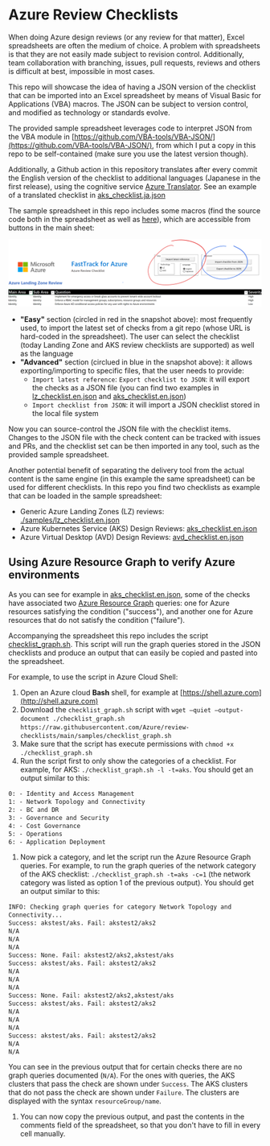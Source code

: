 # Azure Review Checklists

When doing Azure design reviews (or any review for that matter), Excel spreadsheets are often the medium of choice. A problem with spreadsheets is that they are not easily made subject to revision control. Additionally, team collaboration with branching, issues, pull requests, reviews and others is difficult at best, impossible in most cases.

This repo will showcase the idea of having a JSON version of the checklist that can be imported into an Excel spreadsheet by means of Visual Basic for Applications (VBA) macros. The JSON can be subject to version control, and modified as technology or standards evolve.

The provided sample spreadsheet leverages code to interpret JSON from the VBA module in [https://github.com/VBA-tools/VBA-JSON/](https://github.com/VBA-tools/VBA-JSON/), from which I put a copy in this repo to be self-contained (make sure you use the latest version though).

Additionally, a Github action in this repository translates after every commit the English version of the checklist to additional languages (Japanese in the first release), using the cognitive service [Azure Translator](https://azure.microsoft.com/services/cognitive-services/translator/). See an example of a translated checklist in [aks_checklist.ja.json](./samples/aks_checklist.ja.json)

The sample spreadsheet in this repo includes some macros (find the source code both in the spreadsheet as well as [here](./code/Sheet1.cls)), which are accessible from buttons in the main sheet:

![](./pictures/spreadsheet_screenshot.png)

- **"Easy"** section (circled in red in the snapshot above): most frequently used, to import the latest set of checks from a git repo (whose URL is hard-coded in the spreadsheet). The user can select the checklist (today Landing Zone and AKS review checklists are supported) as well as the language
- **"Advanced"** section (circlued in blue in the snapshot above): it allows exporting/importing to specific files, that the user needs to provide:
    - `Import latest reference`:  `Export checklist to JSON`: it will export the checks as a JSON file (you can find two examples in [lz_checklist.en.json](./samples/lz_checklist.en.json) and [aks_checklist.en.json](./samples/aks_checklist.en.json))
    - `Import checklist from JSON`: it will import a JSON checklist stored in the local file system

Now you can source-control the JSON file with the checklist items. Changes to the JSON file with the check content can be tracked with issues and PRs, and the checklist set can be then imported in any tool, such as the provided sample spreadsheet.

Another potential benefit of separating the delivery tool from the actual content is the same engine (in this example the same spreadsheet) can be used for different checklists. In this repo you find two checklists as example that can be loaded in the sample spreadsheet:

- Generic Azure Landing Zones (LZ) reviews: [./samples/lz_checklist.en.json](./samples/lz_checklist.en.json)
- Azure Kubernetes Service (AKS) Design Reviews: [aks_checklist.en.json](./samples/aks_checklist.en.json)
- Azure Virtual Desktop (AVD) Design Reviews: [avd_checklist.en.json](./samples/avd_checklist.en.json)

## Using Azure Resource Graph to verify Azure environments

As you can see for example in [aks_checklist.en.json](./samples/aks_checklist.en.json), some of the checks have associated two [Azure Resource Graph](https://docs.microsoft.com/azure/governance/resource-graph/overview) queries: one for Azure resources satisfying the condition ("success"), and another one for Azure resources that do not satisfy the condition ("failure").

Accompanying the spreadsheet this repo includes the script [checklist_graph.sh](./samples/checklist_graph.sh). This script will run the graph queries stored in the JSON checklists and produce an output that can easily be copied and pasted into the spreadsheet.

For example, to use the script in Azure Cloud Shell:

1. Open an Azure cloud **Bash** shell, for example at [https://shell.azure.com](http://shell.azure.com)
1. Download the `checklist_graph.sh` script with `wget –quiet –output-document ./checklist_graph.sh https://raw.githubusercontent.com/Azure/review-checklists/main/samples/checklist_graph.sh`
1. Make sure that the script has execute permissions with `chmod +x ./checklist_graph.sh`
1. Run the script first to only show the categories of a checklist. For example, for AKS: `./checklist_graph.sh -l -t=aks`. You should get an output similar to this:

```
0: - Identity and Access Management
1: - Network Topology and Connectivity
2: - BC and DR
3: - Governance and Security
4: - Cost Governance
5: - Operations
6: - Application Deployment
```

1. Now pick a category, and let the script run the Azure Resource Graph queries. For example, to run the graph queries of the network category of the AKS checklist: `./checklist_graph.sh -t=aks -c=1` (the network category was listed as option 1 of the previous output). You should get an output similar to this:

```
INFO: Checking graph queries for category Network Topology and Connectivity...
Success: akstest/aks. Fail: akstest2/aks2
N/A
N/A
N/A
Success: None. Fail: akstest2/aks2,akstest/aks
Success: akstest/aks. Fail: akstest2/aks2
N/A
N/A
N/A
Success: None. Fail: akstest2/aks2,akstest/aks
Success: akstest/aks. Fail: akstest2/aks2
N/A
N/A
N/A
Success: akstest/aks. Fail: akstest2/aks2
N/A
N/A
```

You can see in the previous output that for certain checks there are no graph queries documented (`N/A`). For the ones with queries, the AKS clusters that pass the check are shown under `Success`. The AKS clusters that do not pass the check are shown under `Failure`. The clusters are displayed with the syntax `resourceGroup/name`.

1. You can now copy the previous output, and past the contents in the comments field of the spreadsheet, so that you don't have to fill in every cell manually.

